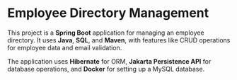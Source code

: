 # Employee Directory Management

This project is a **Spring Boot** application for managing an employee directory. It uses **Java**, **SQL**, and **Maven**, with features like CRUD operations for employee data and email validation. 

The application uses **Hibernate** for ORM, **Jakarta Persistence API** for database operations, and **Docker** for setting up a MySQL database.